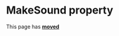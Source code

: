 # MakeSound property #

This page has [**moved**](https://lib-docs.delphidabbler.com/MsgDlg/3/API/TPJVCLMsgDlg-MakeSound)
